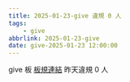 ```yaml
---
title: 2025-01-23-give 違規 0 人
tags:
    - give
abbrlink: 2025-01-23-give
date: give-2025-01-23 12:00:00
---
```

give 板 [板規連結](https://www.ptt.cc/bbs/give/M.1612495900.A.C32.html)
昨天違規 0 人
